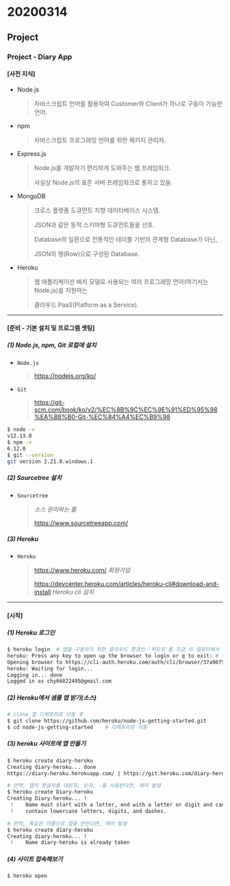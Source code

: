# 20200314

## Project

### Project - Diary App



#### [사전 지식]

* Node.js

  > 자바스크립트 언어를 활용하여 Customer와 Client가 하나로 구동이 가능한 언어.

* npm

  > 자바스크립트 프로그래밍 언어를 위한 패키지 관리자.

* Express.js

  > Node.js를 개발하기 편리하게 도와주는 웹 프레임워크.
  >
  > 사실상 Node.js의 표준 서버 프레임워크로 통하고 있음.

* MongoDB

  > 크로스 플랫폼 도큐먼트 지향 데이터베이스 시스템.
  >
  > JSON과 같은 동적 스키마형 도큐먼트들을 선호.
  >
  > Database의 일환으로 전통적인 테이블 기반의 관계형 Database가 아닌,
  >
  > JSON의 행(Row)으로 구성된 Database.

* Heroku

  > 웹 애플리케이션 배치 모델로 사용되는 여러 프로그래밍 언어(여기서는 Node.js)를 지원하는
  >
  > 클라우드 PaaS(Platform as a Service).



---



#### [준비 - 기본 설치 및 프로그램 셋팅]

##### (1) Node.js, npm, Git 로컬에 설치

* `Node.js`

  > <https://nodejs.org/ko/>

* `Git`

  > <https://git-scm.com/book/ko/v2/%EC%8B%9C%EC%9E%91%ED%95%98%EA%B8%B0-Git-%EC%84%A4%EC%B9%98>

  

```bash
$ node -v
v12.13.0
$ npm -v
6.12.0
$ git --version
git version 2.21.0.windows.1
```



##### (2) Sourcetree 설치

* `Sourcetree`

  > *소스 관리하는 툴*
  >
  > <https://www.sourcetreeapp.com/>



##### (3) Heroku

* `Heroku`

  > https://www.heroku.com/	*회원가입*
  >
  > <https://devcenter.heroku.com/articles/heroku-cli#download-and-install>	*Heroku cli 설치*



---



#### [시작]

##### (1) Heroku 로그인

```bash
$ heroku login	# 앱을 구동하기 위한 클라우드 환경인 '히로쿠'를 지금 이 컴퓨터에서 시작한다는 개념.
heroku: Press any key to open up the browser to login or q to exit:	# 아무키나 누르기
Opening browser to https://cli-auth.heroku.com/auth/cli/browser/37a96f57-d45f-4c0e-9c11-fa852a882a98
heroku: Waiting for login...
Logging in... done
Logged in as chy66822495@gmail.com
```



##### (2) Heroku에서 샘플 앱 받기(소스)

```bash
# clone 할 디렉토리로 이동 후
$ git clone https://github.com/heroku/node-js-getting-started.git
$ cd node-js-getting-started	# 디렉토리로 이동
```



##### (3) heroku 사이트에 앱 만들기

```bash
$ heroku create diary-heroku
Creating diary-heroku... done
https://diary-heroku.herokuapp.com/ | https://git.heroku.com/diary-heroku.git

# 만약, 앱의 첫글자를 대문자, 숫자, -를 사용한다면, 에러 발생
$ heroku create Diary-heroku
Creating Diary-heroku... !
 !    Name must start with a letter, end with a letter or digit and can only
 !    contain lowercase letters, digits, and dashes.

# 만약, 똑같은 이름으로 앱을 만든다면, 에러 발생
$ heroku create diary-heroku
Creating diary-heroku... !
 !    Name diary-heroku is already taken
```



##### (4) 사이트 접속해보기

```bash
$ heroku open
```

